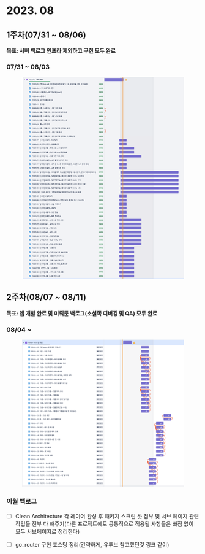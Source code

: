 # 2023. 08



## 1주차(07/31 \~ 08/06)

**목표: 서버 백로그 인프라 제외하고 구현 모두 완료**

### 07/31 \~ 08/03

<figure><img src="../../.gitbook/assets/image.png" alt=""><figcaption></figcaption></figure>



## 2주차(08/07 \~ 08/11)

**목표: 앱 개발 완료 및 미뤄둔 백로그(소셜쪽 디버깅 및 QA) 모두 완료**

### 08/04 \~&#x20;

<figure><img src="../../.gitbook/assets/image (1).png" alt=""><figcaption></figcaption></figure>







### 이월 백로그

* [ ] Clean Architecture 각 레이어 완성 후 패키지 스크린 샷 첨부 및 서브 페이지 관련 작업들 전부 다 해주기(다른 프로젝트에도 공통적으로 적용될 사항들은 빠짐 없이 모두 서브페이지로 정리한다)
* [ ] go\_router 구현 포스팅 정리(간략하게, 유투브 참고했던것 링크 같이)

